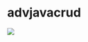 # advjavacrud

<img src="https://softwaresuggest-cdn.s3-ap-southeast-1.amazonaws.com/pageimages/Student-Management-System-Guide-min.png" />
